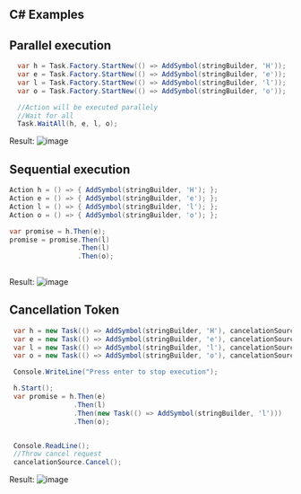 <h2>C# Examples</h2>

## Parallel execution

```csharp
  var h = Task.Factory.StartNew(() => AddSymbol(stringBuilder, 'H'));
  var e = Task.Factory.StartNew(() => AddSymbol(stringBuilder, 'e'));
  var l = Task.Factory.StartNew(() => AddSymbol(stringBuilder, 'l'));
  var o = Task.Factory.StartNew(() => AddSymbol(stringBuilder, 'o'));

  //Action will be executed parallely
  //Wait for all
  Task.WaitAll(h, e, l, o);
```
Result:
![image](https://cloud.githubusercontent.com/assets/12159879/25973800/53eb500c-36ae-11e7-9ef3-43cb3c2b3331.png)

## Sequential execution 

```csharp
Action h = () => { AddSymbol(stringBuilder, 'H'); };
Action e = () => { AddSymbol(stringBuilder, 'e'); };
Action l = () => { AddSymbol(stringBuilder, 'l'); };
Action o = () => { AddSymbol(stringBuilder, 'o'); };

var promise = h.Then(e);
promise = promise.Then(l)
                 .Then(l)
                 .Then(o);
                  
```
Result:
![image](https://cloud.githubusercontent.com/assets/12159879/25973791/48de1438-36ae-11e7-85c1-ffc096d1eb4c.png)

## Cancellation Token

```csharp
 var h = new Task(() => AddSymbol(stringBuilder, 'H'), cancelationSource.Token);
 var e = new Task(() => AddSymbol(stringBuilder, 'e'), cancelationSource.Token);
 var l = new Task(() => AddSymbol(stringBuilder, 'l'), cancelationSource.Token);
 var o = new Task(() => AddSymbol(stringBuilder, 'o'), cancelationSource.Token);

 Console.WriteLine("Press enter to stop execution");

 h.Start();
 var promise = h.Then(e)
                .Then(l)
                .Then(new Task(() => AddSymbol(stringBuilder, 'l')))
                .Then(o);


 Console.ReadLine();
 //Throw cancel request
 cancelationSource.Cancel();
```
Result:
![image](https://cloud.githubusercontent.com/assets/12159879/25973809/63b8e9cc-36ae-11e7-830b-01d985cfb4d6.png)
